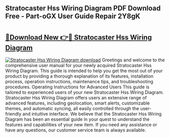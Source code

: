 ## Stratocaster Hss Wiring Diagram PDF Download Free - Part-oGX User Guide Repair 2Y8gK

# <h2><a href="http://dfovqey.blite.top/?on=Stratocaster+Hss+Wiring+Diagram">🔗Download New 👉🔴 Stratocaster Hss Wiring Diagram</a></h2>

[![Stratocaster Hss Wiring Diagram download](https://i.imgur.com/lujVjoI.png)](http://dfovqey.blite.top/?on=Stratocaster+Hss+Wiring+Diagram)
Greetings and welcome to the comprehensive user manual for your newly acquired Stratocaster Hss Wiring Diagram. This guide is intended to help you get the most out of your product by providing a thorough explanation of its features, installation process, operation instructions, maintenance tips, and troubleshooting procedures. Operating Instructions for Advanced Users This guide is tailored to experienced users of your new Stratocaster Hss Wiring Diagram. Stratocaster Hss Wiring Diagram offers users an extensive range of advanced features, including geolocation, smart alerts, customizable themes, and automatic syncing, all easily controlled through the user-friendly and intuitive interface. We believe that the Stratocaster Hss Wiring Diagram has been an essential guide in your quest to understand the features and capabilities of your new item. If you need any assistance or have any questions, our customer service team is always available.
